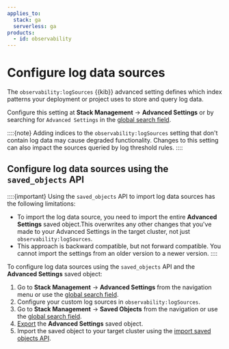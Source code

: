 ```yaml
---
applies_to:
  stack: ga
  serverless: ga
products:
  - id: observability
---
```


# Configure log data sources

The `observability:logSources` {{kib}} advanced setting defines which index patterns your deployment or project uses to store and query log data.

Configure this setting at **Stack Management** → **Advanced Settings** or by searching for `Advanced Settings` in the [global search field](/explore-analyze/find-and-organize/find-apps-and-objects.md).


::::{note}
Adding indices to the `observability:logSources` setting that don't contain log data may cause degraded functionality. Changes to this setting can also impact the sources queried by log threshold rules.
::::

## Configure log data sources using the `saved_objects` API

::::{important}
Using the `saved_objects` API to import log data sources has the following limitations:

* To import the log data source, you need to import the entire **Advanced Settings** saved object.This overwrites any other changes that you've made to your Advanced Settings in the target cluster, not just `observability:logSources`.
* This approach is backward compatible, but not forward compatible. You cannot import the settings from an older version to a newer version.
::::

To configure log data sources using the `saved_objects` API and the **Advanced Settings** saved object:

1. Go to **Stack Management** → **Advanced Settings** from the navigation menu or use the [global search field](../../../explore-analyze/find-and-organize/find-apps-and-objects.md).
1. Configure your custom log sources in `observability:logSources`.
1. Go to **Stack Management** → **Saved Objects** from the navigation or use the [global search field](../../../explore-analyze/find-and-organize/find-apps-and-objects.md).
1. [Export](/explore-analyze/find-and-organize/saved-objects.md#saved-objects-import-and-export) the **Advanced Settings** saved object.
1. Import the saved object to your target cluster using the [import saved objects API]({{kib-apis}}/operation/operation-importsavedobjectsdefault).
